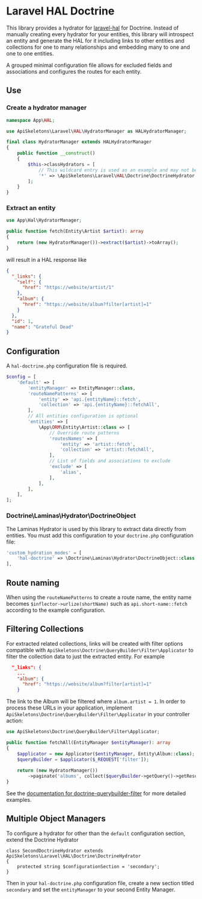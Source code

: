 # Laravel HAL Doctrine

This library provides a hydrator for [laravel-hal](https://github.com/API-Skeletons/laravel-hal)
for Doctrine.  Instead of manually creating every hydrator for your entities, this library
will introspect an entity and generate the HAL for it including links to 
other entities and collections for one to many relationships and embedding many to one and one to one
entities.

A grouped minimal configuration file allows for excluded fields and associations and
configures the routes for each entity.


## Use

### Create a hydrator manager

```php
namespace App\HAL;

use ApiSkeletons\Laravel\HAL\HydratorManager as HALHydratorManager;

final class HydratorManager extends HALHydratorManager
{
    public function __construct() 
    {
        $this->classHydrators = [
            // This wildcard entry is used as an example and may not be exactly what you need
            '*' => \ApiSkeletons\Laravel\HAL\Doctrine\DoctrineHydrator::class,
        ];
    }
}
```

### Extract an entity
```php
use App\Hal\HydratorManager;

public function fetch(Entity\Artist $artist): array
{
    return (new HydratorManager())->extract($artist)->toArray();
}
```

will result in a HAL response like 
```json
{
  "_links": {
    "self": {
      "href": "https://website/artist/1"
    },
    "album": {
      "href": "https://website/album?filter[artist]=1"
    }
  },
  "id": 1,
  "name": "Grateful Dead"
}
```


## Configuration

A `hal-doctrine.php` configuration file is required.

```php
$config = [
    'default' => [
        'entityManager' => EntityManager::class,
        'routeNamePatterns' => [
            'entity' => 'api.{entityName}::fetch',
            'collection' => 'api.{entityName}::fetchAll',
        ],
        // All entities configuration is optional
        'entities' => [
            \App\ORM\Entity\Artist::class => [
                // Override route patterns
                'routesNames' => [
                    'entity' => 'artist::fetch',
                    'collection' => 'artist::fetchAll',
                ],
                // List of fields and associations to exclude
                'exclude' => [
                    'alias',
                ],
            ],
        ],
    ],
];
```

### Doctrine\Laminas\Hydrator\DoctrineObject

The Laminas Hydrator is used by this library to extract data directly from entities.  You must add this configuration
to your `doctrine.php` configuration file:

```php
'custom_hydration_modes' = [
    'hal-doctrine' => \Doctrine\Laminas\Hydrator\DoctrineObject::class,
],
```


## Route naming

When using the `routeNamePatterns` to create a route name, the entity name becomes `$inflector->urlize(shortName)`
such as `api.short-name::fetch` according to the example configuration.


## Filtering Collections

For extracted related collections, links will be created with filter options compatible with
`ApiSkeletons\Doctrine\QueryBuilder\Filter\Applicator` to filter the collection data to just the extracted entity.
For example

```json
  "_links": {
    ...
    "album": {
      "href": "https://website/album?filter[artist]=1"
    }
```

The link to the Album will be filtered where `album.artist = 1`.  In order to process these URLs in your application, 
implement `ApiSkeletons\Doctrine\QueryBuilder\Filter\Applicator` in your controller action:

```php
use ApiSkeletons\Doctrine\QueryBuilder\Filter\Applicator;

public function fetchAll(EntityManager $entityManager): array
{
    $applicator = new Applicator($entityManager, Entity\Album::class);
    $queryBuilder = $applicator($_REQUEST['filter']);
    
    return (new HydratorManager())
        ->paginate('albums', collect($queryBuilder->getQuery()->getResult()))->toArray();
}
```

See the [documentation for doctrine-querybuilder-filter](https://github.com/API-Skeletons/doctrine-querybuilder-filter#doctrine-querybuilder-filter)
for more detailed examples.


## Multiple Object Managers

To configure a hydrator for other than the `default` configuration section, extend the Doctrine Hydrator
```shell
class SecondDoctrineHydrator extends ApiSkeletons\Laravel\HAL\Doctrine\DoctrineHydrator
{
    protected string $configurationSection = 'secondary';
}
```

Then in your `hal-doctrine.php` configuration file, create a new section titled `secondary` and set the 
`entityManager` to your second Entity Manager.

